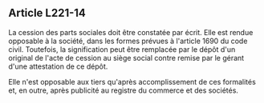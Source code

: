 Article L221-14
----
La cession des parts sociales doit être constatée par écrit. Elle est rendue
opposable à la société, dans les formes prévues à l'article 1690 du code civil.
Toutefois, la signification peut être remplacée par le dépôt d'un original de
l'acte de cession au siège social contre remise par le gérant d'une attestation
de ce dépôt.

Elle n'est opposable aux tiers qu'après accomplissement de ces formalités et, en
outre, après publicité au registre du commerce et des sociétés.
